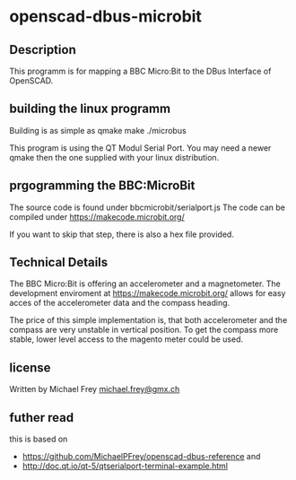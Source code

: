 # openscad-dbus-microbit
## Description
This programm is for mapping a BBC Micro:Bit to the DBus Interface of
OpenSCAD.

## building the linux programm
Building is as simple as
  qmake
  make
  ./microbus

This program is using the QT Modul Serial Port.
You may need a newer qmake then the one supplied with your linux distribution.

## prgogramming the BBC:MicroBit
The source code is found under bbcmicrobit/serialport.js
The code can be compiled under https://makecode.microbit.org/

If you want to skip that step, there is also a hex file provided.

## Technical Details
The BBC Micro:Bit is offering an accelerometer and a magnetometer.
The development enviroment at https://makecode.microbit.org/ allows
for easy acces of the accelerometer data and the compass heading.

The price of this simple implementation is, that both accelerometer and
the compass are very unstable in vertical position.
To get the compass more stable, lower level access to the magento meter
could be used.

## license
Written by Michael Frey <michael.frey@gmx.ch>

## futher read
this is based on
 * https://github.com/MichaelPFrey/openscad-dbus-reference
and 
 * http://doc.qt.io/qt-5/qtserialport-terminal-example.html
 
